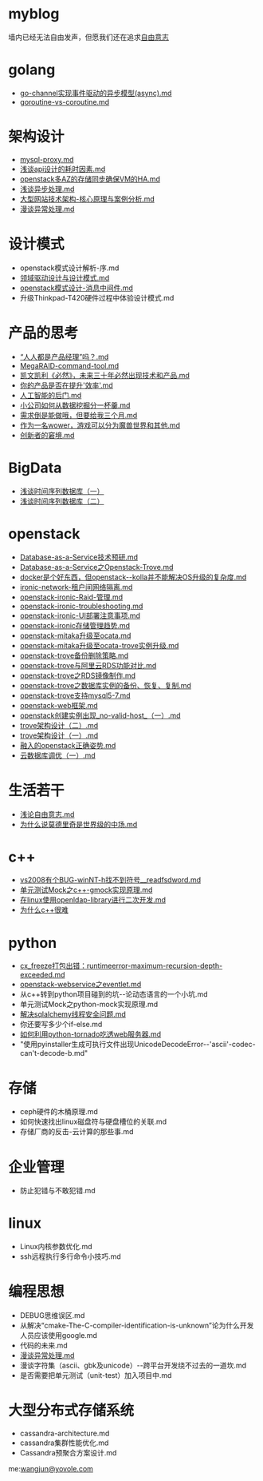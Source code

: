 # myblog
墙内已经无法自由发声，但愿我们还在追求[自由意志](https://github.com/jwongzblog/myblog/blob/master/openstack/生活若干/浅论自由意志.md)

# golang
- [go-channel实现事件驱动的异步模型(async).md](https://github.com/jwongzblog/myblog/blob/master/openstack/golang/go-channel实现事件驱动的异步模型(async).md)
- [goroutine-vs-coroutine.md](https://github.com/jwongzblog/myblog/blob/master/openstack/golang/goroutine-vs-coroutine.md)

# 架构设计
- [mysql-proxy.md](https://github.com/jwongzblog/myblog/blob/master/openstack/架构设计/mysql-proxy.md)
- [浅谈api设计的耗时因素.md](https://github.com/jwongzblog/myblog/blob/master/openstack/架构设计/浅谈api设计的耗时因素.md)
- [openstack多AZ的存储同步确保VM的HA.md](https://github.com/jwongzblog/myblog/blob/master/openstack/架构设计/openstack多AZ的存储同步确保VM的HA.md)
- [浅谈异步处理.md](https://github.com/jwongzblog/myblog/blob/master/openstack/架构设计/浅谈异步处理.md)
- [大型网站技术架构-核心原理与案例分析.md](https://github.com/jwongzblog/myblog/blob/master/openstack/架构设计/大型网站技术架构-核心原理与案例分析.md)
- [漫谈异常处理.md](https://github.com/jwongzblog/myblog/blob/master/openstack/编程思想/漫谈异常处理.md)

# 设计模式
- openstack模式设计解析-序.md     
- [领域驱动设计与设计模式.md](https://github.com/jwongzblog/myblog/blob/master/openstack/设计模式/领域驱动设计与设计模式.md)
- [openstack模式设计-消息中间件.md](https://github.com/jwongzblog/myblog/blob/master/openstack/设计模式/openstack模式设计-消息中间件.md)
- 升级Thinkpad-T420硬件过程中体验设计模式.md

# 产品的思考
- [“人人都是产品经理”吗？.md](https://github.com/jwongzblog/myblog/blob/master/openstack/产品的思考/“人人都是产品经理”吗？.md)
- [MegaRAID-command-tool.md](https://github.com/jwongzblog/myblog/blob/master/openstack/产品的思考/MegaRAID-command-tool.md)
- [凯文凯利《必然》，未来三十年必然出现技术和产品.md](https://github.com/jwongzblog/myblog/blob/master/openstack/产品的思考/凯文凯利《必然》，未来三十年必然出现技术和产品.md)
- [你的产品是否在提升'效率'.md](https://github.com/jwongzblog/myblog/blob/master/openstack/产品的思考/你的产品是否在提升'效率'.md)
- [人工智能的后门.md](https://github.com/jwongzblog/myblog/blob/master/openstack/产品的思考/人工智能的后门.md)
- [小公司如何从数据挖掘分一杯羹.md](https://github.com/jwongzblog/myblog/blob/master/openstack/产品的思考/小公司如何从数据挖掘分一杯羹.md)
- [需求倒是能做哦，但要给我三个月.md](https://github.com/jwongzblog/myblog/blob/master/openstack/产品的思考/需求倒是能做哦，但要给我三个月.md)
- [作为一名wower，游戏可以分为魔兽世界和其他.md](https://github.com/jwongzblog/myblog/blob/master/openstack/产品的思考/作为一名wower，游戏可以分为魔兽世界和其他.md)
- [创新者的窘境.md](https://github.com/jwongzblog/myblog/blob/master/产品的思考/创新者的窘境.md)

# BigData
- [浅谈时间序列数据库（一）](https://github.com/jwongzblog/myblog/blob/master/BigData/%E6%B5%85%E8%B0%88%E6%97%B6%E9%97%B4%E5%BA%8F%E5%88%97%E6%95%B0%E6%8D%AE%E5%BA%93%EF%BC%88%E4%B8%80%EF%BC%89.md)
- [浅谈时间序列数据库（二）](https://github.com/jwongzblog/myblog/blob/master/BigData/%E6%B5%85%E8%B0%88%E6%97%B6%E9%97%B4%E5%BA%8F%E5%88%97%E6%95%B0%E6%8D%AE%E5%BA%93%EF%BC%88%E4%BA%8C%EF%BC%89.md)

# openstack 
- [Database-as-a-Service技术预研.md](https://github.com/jwongzblog/myblog/blob/master/openstack/Database-as-a-Service技术预研.md)
- [Database-as-a-Service之Openstack-Trove.md](https://github.com/jwongzblog/myblog/blob/master/openstack/Database-as-a-Service之Openstack-Trove.md)
- [docker是个好东西，但openstack--kolla并不能解决OS升级的复杂度.md](https://github.com/jwongzblog/myblog/blob/master/openstack/docker是个好东西，但openstack--kolla并不能解决OS升级的复杂度.md)
- [ironic-network-租户间网络隔离.md](https://github.com/jwongzblog/myblog/blob/master/openstack/ironic-network-租户间网络隔离.md)
- [openstack-ironic-Raid-管理.md](https://github.com/jwongzblog/myblog/blob/master/openstack/openstack-ironic-Raid-管理.md)
- [openstack-ironic-troubleshooting.md](https://github.com/jwongzblog/myblog/blob/master/openstack/openstack-ironic-troubleshooting.md)
- [openstack-ironic-UI部署注意事项.md](https://github.com/jwongzblog/myblog/blob/master/openstack/openstack-ironic-UI部署注意事项.md)
- [openstack-ironic存储管理趋势.md](https://github.com/jwongzblog/myblog/blob/master/openstack/openstack-ironic存储管理趋势.md)
- [openstack-mitaka升级至ocata.md](https://github.com/jwongzblog/myblog/blob/master/openstack/openstack-mitaka升级至ocata.md)
- [openstack-mitaka升级至ocata-trove实例升级.md](https://github.com/jwongzblog/myblog/blob/master/openstack/openstack-mitaka升级至ocata-trove实例升级.md)
- [openstack-trove备份删除策略.md](https://github.com/jwongzblog/myblog/blob/master/openstack/openstack-trove备份删除策略.md)
- [openstack-trove与阿里云RDS功能对比.md](https://github.com/jwongzblog/myblog/blob/master/openstack/openstack-trove与阿里云RDS功能对比.md)
- [openstack-trove之RDS镜像制作.md](https://github.com/jwongzblog/myblog/blob/master/openstack/openstack-trove之RDS镜像制作.md)
- [openstack-trove之数据库实例的备份、恢复、复制.md](https://github.com/jwongzblog/myblog/blob/master/openstack/openstack-trove之数据库实例的备份、恢复、复制.md)
- [openstack-trove支持mysql5-7.md](https://github.com/jwongzblog/myblog/blob/master/openstack/openstack-trove支持mysql5-7.md)
- [openstack-web框架.md](https://github.com/jwongzblog/myblog/blob/master/openstack/openstack-web框架.md)
- [openstack创建实例出现_no-valid-host_（一）.md](https://github.com/jwongzblog/myblog/blob/master/openstack/openstack创建实例出现_no-valid-host_（一）.md)
- [trove架构设计（二）.md](https://github.com/jwongzblog/myblog/blob/master/openstack/trove架构设计（二）.md)
- [trove架构设计（一）.md](https://github.com/jwongzblog/myblog/blob/master/openstack/trove架构设计（一）.md)
- [融入的openstack正确姿势.md](https://github.com/jwongzblog/myblog/blob/master/openstack/融入的openstack正确姿势.md)
- [云数据库调优（一）.md](https://github.com/jwongzblog/myblog/blob/master/openstack/云数据库调优（一）.md)

# 生活若干
- [浅论自由意志.md](https://github.com/jwongzblog/myblog/blob/master/openstack/生活若干/浅论自由意志.md)
- [为什么说莫德里奇是世界级的中场.md](https://github.com/jwongzblog/myblog/blob/master/openstack/生活若干/为什么说莫德里奇是世界级的中场.md)

# c++
- [vs2008有个BUG-winNT-h找不到符号__readfsdword.md](https://github.com/jwongzblog/myblog/blob/master/openstack/c%2B%2B/vs2008有个BUG-winNT-h找不到符号__readfsdword.md)
- [单元测试Mock之c++-gmock实现原理.md](https://github.com/jwongzblog/myblog/blob/master/c%2B%2B/%E5%8D%95%E5%85%83%E6%B5%8B%E8%AF%95Mock%E4%B9%8Bc%2B%2B-gmock%E5%AE%9E%E7%8E%B0%E5%8E%9F%E7%90%86.md)
- [在linux使用openldap-library进行二次开发.md](https://github.com/jwongzblog/myblog/blob/master/openstack/c%2B%2B/在linux使用openldap-library进行二次开发.md)
- [为什么c++很难](https://github.com/jwongzblog/myblog/blob/master/c%2B%2B/%E4%B8%BA%E4%BB%80%E4%B9%88c%2B%2B%E5%BE%88%E9%9A%BE.md)

# python
- [cx_freeze打包出错：runtimeerror-maximum-recursion-depth-exceeded.md](https://github.com/jwongzblog/myblog/blob/master/openstack/python/cx_freeze打包出错：runtimeerror-maximum-recursion-depth-exceeded.md)
- [openstack-webservice之eventlet.md](https://github.com/jwongzblog/myblog/blob/master/openstack/python/openstack-webservice之eventlet.md)
- 从c++转到python项目碰到的坑--论动态语言的一个小坑.md
- 单元测试Mock之python-mock实现原理.md
- [解决sqlalchemy线程安全问题.md](https://github.com/jwongzblog/myblog/blob/master/openstack/python/解决sqlalchemy线程安全问题.md)
- 你还要写多少个if-else.md
- [如何利用python-tornado吃透web服务器.md](https://github.com/jwongzblog/myblog/blob/master/openstack/python/如何利用python-tornado吃透web服务器.md)
- "使用pyinstaller生成可执行文件出现UnicodeDecodeError--'ascii'-codec-can't-decode-b.md"

# 存储
- ceph硬件的木桶原理.md            
- 如何快速找出linux磁盘符与硬盘槽位的关联.md
- 存储厂商的反击-云计算的那些事.md

# 企业管理
- 防止犯错与不敢犯错.md

# linux
- Linux内核参数优化.md  
- ssh远程执行多行命令小技巧.md

# 编程思想
- DEBUG思维误区.md
- 从解决“cmake-The-C-compiler-identification-is-unknown”论为什么开发人员应该使用google.md
- 代码的未来.md
- [漫谈异常处理.md](https://github.com/jwongzblog/myblog/blob/master/openstack/编程思想/漫谈异常处理.md)
- 漫谈字符集（ascii、gbk及unicode）--跨平台开发绕不过去的一道坎.md
- 是否需要把单元测试（unit-test）加入项目中.md

# 大型分布式存储系统
- cassandra-architecture.md  
- cassandra集群性能优化.md  
- Cassandra预聚合方案设计.md


me:wangjun@yovole.com